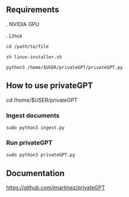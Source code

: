 ## Requirements
. NVIDIA GPU

. Linux

```
cd /path/to/file

sh linux-installer.sh

python3 /home/$USER/privateGPT/privateGPT.py
```
## How to use privateGPT

 cd /home/$USER/privateGPT

### Ingest documents
```
sudo python3 ingest.py
```
### Run privateGPT
```
sudo python3 privateGPT.py
```

## Documentation
https://github.com/imartinez/privateGPT
